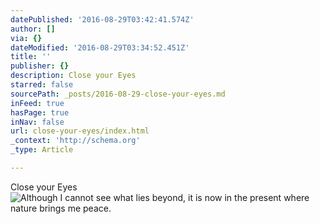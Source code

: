 ```yaml
---
datePublished: '2016-08-29T03:42:41.574Z'
author: []
via: {}
dateModified: '2016-08-29T03:34:52.451Z'
title: ''
publisher: {}
description: Close your Eyes
starred: false
sourcePath: _posts/2016-08-29-close-your-eyes.md
inFeed: true
hasPage: true
inNav: false
url: close-your-eyes/index.html
_context: 'http://schema.org'
_type: Article

---
```

Close your Eyes
![Although I cannot see what lies beyond, it is now in the present where nature brings me peace. ](https://the-grid-user-content.s3-us-west-2.amazonaws.com/45c06109-7325-42e5-9cc2-ecb006b0d85b.jpg)